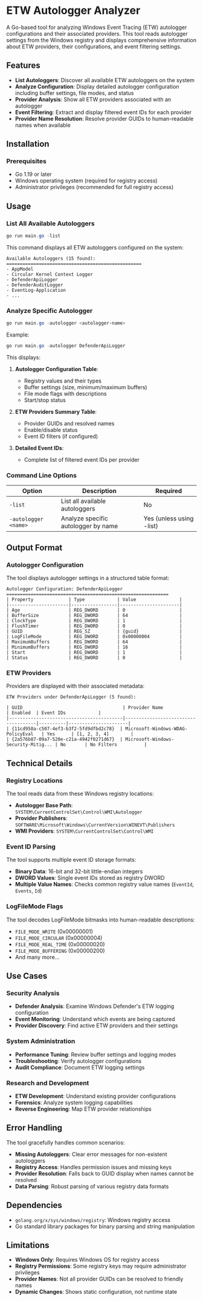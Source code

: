 # ETW Autologger Analyzer

A Go-based tool for analyzing Windows Event Tracing (ETW) autologger configurations and their associated providers. This tool reads autologger settings from the Windows registry and displays comprehensive information about ETW providers, their configurations, and event filtering settings.

## Features

- **List Autologgers**: Discover all available ETW autologgers on the system
- **Analyze Configuration**: Display detailed autologger configuration including buffer settings, file modes, and status
- **Provider Analysis**: Show all ETW providers associated with an autologger
- **Event Filtering**: Extract and display filtered event IDs for each provider
- **Provider Name Resolution**: Resolve provider GUIDs to human-readable names when available

## Installation

### Prerequisites

- Go 1.19 or later
- Windows operating system (required for registry access)
- Administrator privileges (recommended for full registry access)

## Usage

### List All Available Autologgers

```powershell
go run main.go -list
```

This command displays all ETW autologgers configured on the system:

```
Available Autologgers (15 found):
==================================================
- AppModel
- Circular Kernel Context Logger
- DefenderApiLogger
- DefenderAuditLogger
- EventLog-Application
- ...
```

### Analyze Specific Autologger

```powershell
go run main.go -autologger <autologger-name>
```

Example:
```powershell
go run main.go -autologger DefenderApiLogger
```

This displays:

1. **Autologger Configuration Table**:
   - Registry values and their types
   - Buffer settings (size, minimum/maximum buffers)
   - File mode flags with descriptions
   - Start/stop status

2. **ETW Providers Summary Table**:
   - Provider GUIDs and resolved names
   - Enable/disable status
   - Event ID filters (if configured)

3. **Detailed Event IDs**:
   - Complete list of filtered event IDs per provider

### Command Line Options

| Option | Description | Required |
|--------|-------------|----------|
| `-list` | List all available autologgers | No |
| `-autologger <name>` | Analyze specific autologger by name | Yes (unless using -list) |

## Output Format

### Autologger Configuration

The tool displays autologger settings in a structured table format:

```
Autologger Configuration: DefenderApiLogger
============================================================
| Property             | Type            | Value                |
|----------------------|-----------------|----------------------|
| Age                  | REG_DWORD       | 0                    |
| BufferSize           | REG_DWORD       | 64                   |
| ClockType            | REG_DWORD       | 1                    |
| FlushTimer           | REG_DWORD       | 0                    |
| GUID                 | REG_SZ          | {guid}               |
| LogFileMode          | REG_DWORD       | 0x00000004           |
| MaximumBuffers       | REG_DWORD       | 64                   |
| MinimumBuffers       | REG_DWORD       | 16                   |
| Start                | REG_DWORD       | 1                    |
| Status               | REG_DWORD       | 0                    |
```

### ETW Providers

Providers are displayed with their associated metadata:

```
ETW Providers under DefenderApiLogger (5 found):

| GUID                                     | Provider Name                       | Enabled  | Event IDs            |
|------------------------------------------|-------------------------------------|----------|----------------------|
| {11cd958a-c507-4ef3-b3f2-5fd9dfbd2c78}  | Microsoft-Windows-WDAG-PolicyEval   | Yes      | [1, 2, 3, 4]        |
| {2a576b87-09a7-520e-c21a-4942f0271d67}  | Microsoft-Windows-Security-Mitig... | No       | No Filters          |
```

## Technical Details

### Registry Locations

The tool reads data from these Windows registry locations:

- **Autologger Base Path**: `SYSTEM\CurrentControlSet\Control\WMI\Autologger`
- **Provider Publishers**: `SOFTWARE\Microsoft\Windows\CurrentVersion\WINEVT\Publishers`
- **WMI Providers**: `SYSTEM\CurrentControlSet\Control\WMI`

### Event ID Parsing

The tool supports multiple event ID storage formats:

- **Binary Data**: 16-bit and 32-bit little-endian integers
- **DWORD Values**: Single event IDs stored as registry DWORD
- **Multiple Value Names**: Checks common registry value names (`EventId`, `Events`, `Id`)

### LogFileMode Flags

The tool decodes LogFileMode bitmasks into human-readable descriptions:

- `FILE_MODE_WRITE` (0x00000001)
- `FILE_MODE_CIRCULAR` (0x00000004)
- `FILE_MODE_REAL_TIME` (0x00000020)
- `FILE_MODE_BUFFERING` (0x00000200)
- And many more...

## Use Cases

### Security Analysis

- **Defender Analysis**: Examine Windows Defender's ETW logging configuration
- **Event Monitoring**: Understand which events are being captured
- **Provider Discovery**: Find active ETW providers and their settings

### System Administration

- **Performance Tuning**: Review buffer settings and logging modes
- **Troubleshooting**: Verify autologger configurations
- **Audit Compliance**: Document ETW logging settings

### Research and Development

- **ETW Development**: Understand existing provider configurations
- **Forensics**: Analyze system logging capabilities
- **Reverse Engineering**: Map ETW provider relationships

## Error Handling

The tool gracefully handles common scenarios:

- **Missing Autologgers**: Clear error messages for non-existent autologgers
- **Registry Access**: Handles permission issues and missing keys
- **Provider Resolution**: Falls back to GUID display when names cannot be resolved
- **Data Parsing**: Robust parsing of various registry data formats

## Dependencies

- `golang.org/x/sys/windows/registry`: Windows registry access
- Go standard library packages for binary parsing and string manipulation

## Limitations

- **Windows Only**: Requires Windows OS for registry access
- **Registry Permissions**: Some registry keys may require administrator privileges
- **Provider Names**: Not all provider GUIDs can be resolved to friendly names
- **Dynamic Changes**: Shows static configuration, not runtime state
